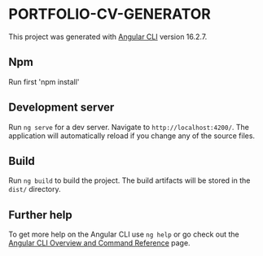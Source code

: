 # PORTFOLIO-CV-GENERATOR

This project was generated with [Angular CLI](https://github.com/angular/angular-cli) version 16.2.7.

## Npm
Run first 'npm install'

## Development server

Run `ng serve` for a dev server. Navigate to `http://localhost:4200/`. The application will automatically reload if you change any of the source files.

## Build

Run `ng build` to build the project. The build artifacts will be stored in the `dist/` directory.

## Further help

To get more help on the Angular CLI use `ng help` or go check out the [Angular CLI Overview and Command Reference](https://angular.io/cli) page.

